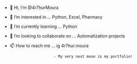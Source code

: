 - 👋 Hi, I’m @4r7hurMoura
- 👀 I’m interested in ... Python, Excel, Pharmacy
- 🌱 I’m currently learning ... Python
- 💞️ I’m looking to collaborate on ... Automatization projects
- 📫 How to reach me ... ig 4r7hur.moura
 
                          - My very next move is my portfolio!

<!---
4r7hurMoura/4r7hurMoura is a ✨ special ✨ repository because its `README.md` (this file) appears on your GitHub profile.
You can click the Preview link to take a look at your changes.
--->
